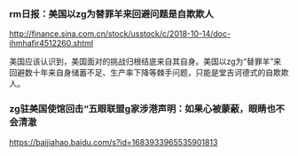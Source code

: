 ### rm日报：美国以zg为替罪羊来回避问题是自欺欺人
http://finance.sina.com.cn/stock/usstock/c/2018-10-14/doc-ihmhafir4512260.shtml

美国应该认识到，美国面对的挑战归根结底来自其自身。美国以zg为“替罪羊”来回避数十年来自身储蓄不足、生产率下降等棘手问题，只能是堂吉诃德式的自欺欺人。

### zg驻美国使馆回击“五眼联盟g家涉港声明：如果心被蒙蔽，眼睛也不会清澈
https://baijiahao.baidu.com/s?id=1683933965535901813

